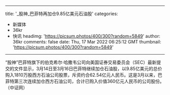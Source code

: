 
---
title: '_股神_巴菲特再加仓9.85亿美元石油股'
categories: 
 - 新媒体
 - 36kr
 - 快讯
headimg: 'https://picsum.photos/400/300?random=5849'
author: 36kr
comments: false
date: Thu, 17 Mar 2022 06:25:12 GMT
thumbnail: 'https://picsum.photos/400/300?random=5849'
---

<div>   
“股神”巴菲特旗下的伯克希尔·哈撒韦公司向美国证券交易委员会（SEC）最新提交的文件显示，3月14日至3月16日巴菲特继续加仓石油股，以9.85亿美元的总价购入1810万股西方石油公司股票，斥资约合62.54亿元人民币。这是3月以来，巴菲特第三次连续加仓西方石油公司，合计已购入价值360亿元人民币的公司股份。（中证网）  
</div>
            